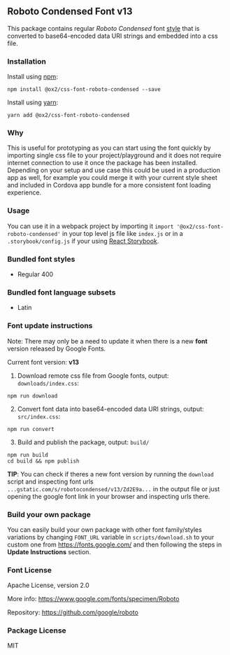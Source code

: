 ## Roboto Condensed Font v13

This package contains regular *Roboto Condensed* font [style](https://github.com/ox2/css-font-roboto#bundled-font-styles) that is converted to base64-encoded data URI strings and embedded into a css file.

### Installation
Install using [npm](http://npmjs.com):
```
npm install @ox2/css-font-roboto-condensed --save
```
Install using [yarn](http://yarnpkg.com):
```
yarn add @ox2/css-font-roboto-condensed
```
### Why
This is useful for prototyping as you can start using the font quickly by importing single css file to your project/playground and it does not require internet connection to use it once the package has been installed. Depending on your setup and use case this could be used in a production app as well, for example you could merge it with your current style sheet and included in Cordova app bundle for a more consistent font loading experience.

### Usage
You can use it in a webpack project by importing it `import '@ox2/css-font-roboto-condensed'` in your top level js file like `index.js` or in a `.storybook/config.js` if your using [React Storybook](https://github.com/storybooks/react-storybook).

### Bundled font styles
- Regular 400

### Bundled font language subsets
- Latin

### Font update instructions
Note: There may only be a need to update it when there is a new **font** version released by Google Fonts.

Current font version: **v13**

1. Download remote css file from Google fonts, output: `downloads/index.css`:
```
npm run download
```

2. Convert font data into base64-encoded data URI strings, output: `src/index.css`:
```
npm run convert
```

3. Build and publish the package, output: `build/`
```
npm run build
cd build && npm publish
```
**TIP**: You can check if theres a new font version by running the `download` script and inspecting font urls `...gstatic.com/s/robotocondensed/v13/Zd2E9a...` in the output file or just opening the google font link in your browser and inspecting urls there.


### Build your own package
You can easily build your own package with other font family/styles variations by changing `FONT_URL` variable in `scripts/download.sh` to your custom one from https://fonts.google.com/ and then following the steps in **Update Instructions** section.

### Font License
Apache License, version 2.0

More info: https://www.google.com/fonts/specimen/Roboto

Repository: https://github.com/google/roboto

### Package License
MIT
